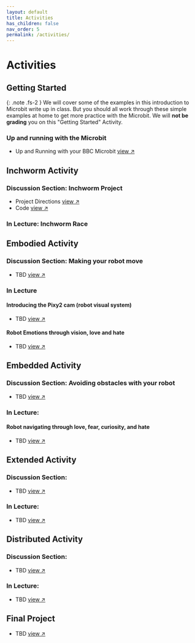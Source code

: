 ```yaml
---
layout: default
title: Activities
has_children: false
nav_order: 5
permalink: /activities/
---
```


# Activities

## Getting Started

{: .note .fs-2 }
We will cover some of the examples in this introduction to Microbit write up in class. But you should all work through these simple examples at home to get more practice with the Microbit. We will **not be grading** you on this "Getting Started" Activity.

### Up and running with the Microbit

- Up and Running with your BBC Microbit <a href="https://microbit.org/get-started/first-steps/introduction/" target="_blank" rel="noopener">view &#x2197;</a>

## Inchworm Activity

### Discussion Section: Inchworm Project

- Project Directions <a href="https://makecode.microbit.org/projects/inchworm" target="_blank" rel="noopener">view &#x2197;</a>
- Code <a href="https://makecode.microbit.org/_Ha2MkTc7kE7P" target="_blank" rel="noopener">view &#x2197;</a>


### In Lecture: Inchworm Race

## Embodied Activity

### Discussion Section: Making your robot move
- TBD <a href="#" target="_blank" rel="noopener">view &#x2197;</a>

### In Lecture

#### Introducing the Pixy2 cam (robot visual system)
- TBD <a href="#" target="_blank" rel="noopener">view &#x2197;</a>

#### Robot Emotions through vision, love and hate
- TBD <a href="#" target="_blank" rel="noopener">view &#x2197;</a>

## Embedded Activity

### Discussion Section: Avoiding obstacles with your robot
- TBD <a href="#" target="_blank" rel="noopener">view &#x2197;</a>

### In Lecture:
#### Robot navigating through love, fear, curiosity, and hate
- TBD <a href="#" target="_blank" rel="noopener">view &#x2197;</a>

## Extended Activity

### Discussion Section:
- TBD <a href="#" target="_blank" rel="noopener">view &#x2197;</a>

### In Lecture:
- TBD <a href="#" target="_blank" rel="noopener">view &#x2197;</a>

## Distributed Activity

### Discussion Section:
- TBD <a href="#" target="_blank" rel="noopener">view &#x2197;</a>

### In Lecture:
- TBD <a href="#" target="_blank" rel="noopener">view &#x2197;</a>

## Final Project

- TBD <a href="#" target="_blank" rel="noopener">view &#x2197;</a>
